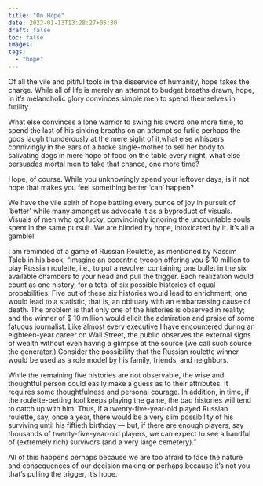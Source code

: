 ```yaml
---
title: "On Hope"
date: 2022-01-13T13:28:27+05:30
draft: false
toc: false
images:
tags:
  - "hope"
---
```

Of all the vile and pitiful tools in the disservice of humanity, hope takes the charge. While all of life is merely an attempt to budget breaths drawn, hope, in it’s melancholic glory convinces simple men to spend themselves in futility.

What else convinces a lone warrior to swing his sword one more time, to spend the last of his sinking breaths on an attempt so futile perhaps the gods laugh thunderously at the mere sight of it,what else whispers connivingly in the ears of a broke single-mother to sell her body to salivating dogs in mere hope of food on the table every night, what else persuades mortal men to take that chance, one more time?

Hope, of course. While you unknowingly spend your leftover days, is it not hope that makes you feel something better ‘can’ happen?

We have the vile spirit of hope battling every ounce of joy in pursuit of ‘better’ while many amongst us advocate it as a byproduct of visuals. Visuals of men who got lucky, convincingly ignoring the uncountable souls spent in the same pursuit. We are blinded by hope, intoxicated by it.
It’s all a gamble!

I am reminded of a game of Russian Roulette, as mentioned by Nassim Taleb in his book, “Imagine an eccentric tycoon offering you $ 10 million to play Russian roulette, i.e., to put a revolver containing one bullet in the six available chambers to your head and pull the trigger. Each realization would count as one history, for a total of six possible histories of equal probabilities. Five out of these six histories would lead to enrichment; one would lead to a statistic, that is, an obituary with an embarrassing cause of death. The problem is that only one of the histories is observed in reality; and the winner of $ 10 million would elicit the admiration and praise of some fatuous journalist. Like almost every executive I have encountered during an eighteen-year career on Wall Street, the public observes the external signs of wealth without even having a glimpse at the source (we call such source the generator.) Consider the possibility that the Russian roulette winner would be used as a role model by his family, friends, and neighbors.

While the remaining five histories are not observable, the wise and thoughtful person could easily make a guess as to their attributes. It requires some thoughtfulness and personal courage. In addition, in time, if the roulette-betting fool keeps playing the game, the bad histories will tend to catch up with him. Thus, if a twenty-five-year-old played Russian roulette, say, once a year, there would be a very slim possibility of his surviving until his fiftieth birthday — but, if there are enough players, say thousands of twenty-five-year-old players, we can expect to see a handful of (extremely rich) survivors (and a very large cemetery).”

All of this happens perhaps because we are too afraid to face the nature and consequences of our decision making or perhaps because it’s not you that’s pulling the trigger, it’s hope.

